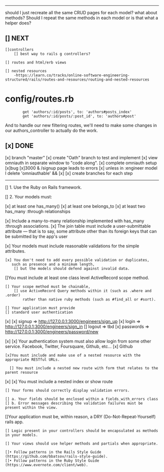 
-------------------------------------------------------------------------------------------------

should I just recreate all the same CRUD pages for each model?
what about methods?
Should I repeat the same methods in each model or is that what a helper does?

[] NEXT
-------------------------------------------------------------------------------

    []controllers
        [] best way to rails g controllers?

    [] routes and html/erb views

    [] nested resources
        -https://learn.co/tracks/online-software-engineering-structured/rails/routes-and-resources/routing-and-nested-resources

# config/routes.rb
            get 'authors/:id/posts', to: 'authors#posts_index'
            get 'authors/:id/posts/:post_id', to: 'authors#post'

And to handle our new filtering routes, we'll need to make some changes in our authors_controller to actually do the work.


[x] DONE
-------------------------------------------------------------------------------

[x] branch "master"
    [x] create "Oath" branch to test and implement
[x] view omniauth in separate window to "code along".
[x] complete omniauth setup
[x]bug
    [x]3000 & /signup page leads to errors
        [x] unless in :engineer model I delete 'omniauthable'
        &&
        [x]
[x] create branches for each step



-------------------------------------------------------------------------------




[] 1. Use the Ruby on Rails framework.

[] 2. Your models must:

 [x] at least one has_many()
 [x] at least one belongs_to 
 [x] at least two has_many :through relationships

 [x] Include a many-to-many relationship implemented with has_many :through associations. 
    [x] The join table must include a user-submittable attribute 
          — that is to say, some attribute other than its foreign keys that can be submitted by the app's user

[x] Your models must include reasonable validations for the simple attributes. 

    [x] You don't need to add every possible validation or duplicates, 
       such as presence and a minimum length, 
        [] but the models should defend against invalid data.
        
[]You must include at least one class level ActiveRecord scope method.

    [] Your scope method must be chainable,
        [] use ActiveRecord Query methods within it (such as .where and .order)
            rather than native ruby methods (such as #find_all or #sort).

    [] Your application must provide
    [] standard user authentication
[x]      [x] signup => http://127.0.0.1:3000/engineers/sign_up
         [x] login => http://127.0.0.1:3000/engineers/sign_in
         [] logout => tbd
         [x] passwords => http://127.0.0.1:3000/engineers/password/new

[x]      [x] Your authentication system must also allow login from some other service. 
        Facebook, Twitter, Foursquare, Github, etc...
             [x] Github


    [x]You must include and make use of a nested resource with the appropriate RESTful URLs.

      [] You must include a nested new route with form that relates to the parent resource
   [x]   [x] You must include a nested index or show route


    [] Your forms should correctly display validation errors. 

    [] a. Your fields should be enclosed within a fields_with_errors class 
    [] b. Error messages describing the validation failures must be present within the view.

[]Your application must be, within reason, a DRY (Do-Not-Repeat-Yourself) rails app.

    [] Logic present in your controllers should be encapsulated as methods in your models.

    [] Your views should use helper methods and partials when appropriate.

    []• Follow patterns in the Rails Style Guide (https://github.com/bbatsov/rails-style-guide). 
    []• Follow patterns in the Ruby Style Guide (https://www.evernote.com/client/web). 




